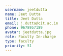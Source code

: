 ```yaml
---
username: jeetdutta
name: Jeet Dutta
title: Jeet Dutta
email: j.dutta@cit.ac.in
phone: 9678957189
avatar: jeetdutta.jpg
role: Faculty In-charge
type: faculty
priority: 51
---
```

